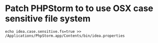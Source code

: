 # Patch PHPStorm to to use OSX case sensitive file system

```
echo idea.case.sensitive.fs=true >> /Applications/PhpStorm.app/Contents/bin/idea.properties
```